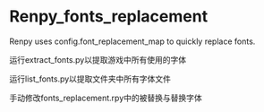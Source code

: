 # Renpy_fonts_replacement
Renpy uses config.font_replacement_map to quickly replace fonts.

运行extract_fonts.py以提取游戏中所有使用的字体

运行list_fonts.py以提取文件夹中所有字体文件

手动修改fonts_replacement.rpy中的被替换与替换字体
